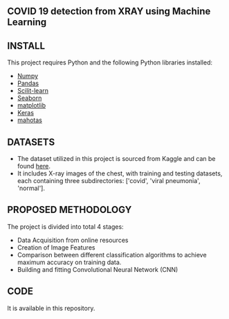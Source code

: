 ## COVID 19 detection from XRAY using Machine Learning
[](https://www.embs.org/pulse/wp-content/uploads/sites/13/2020/08/Mertz_AI-scaled-1-1536x864.jpg)
## INSTALL
This project requires Python and the following Python libraries installed:
* [Numpy](url)
* [Pandas](url)
* [Scilit-learn](url)
* [Seaborn](url)
* [matplotlib](url)
* [Keras](url)
* [mahotas](url)
## DATASETS
* The dataset utilized in this project is sourced from Kaggle and can be found [here](https://www.kaggle.com/datasets/prashant268/chest-xray-covid19-pneumonia/data).
* It includes X-ray images of the chest, with training and testing datasets, each containing three subdirectories: ['covid', 'viral pneumonia', 'normal'].

## PROPOSED METHODOLOGY 
The project is divided into total 4 stages: 
* Data Acquisition from online resources 
* Creation of Image Features 
* Comparison between different classification algorithms to achieve maximum accuracy on training data.
* Building and fitting Convolutional Neural Network (CNN)

## CODE
It is available in this repository. 


